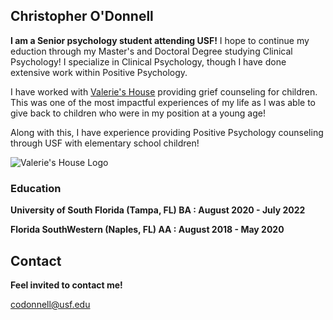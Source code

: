 ## Christopher O'Donnell

**I am a Senior psychology student attending USF!** I hope to continue my eduction through my Master's and Doctoral Degree studying Clinical Psychology! I specialize in Clinical Psychology, though I have done extensive work within Positive Psychology.

I have worked with [Valerie's House](https://valerieshouse.org) providing grief counseling for children. This was one of the most impactful experiences of my life as I was able to give back to children who were in my position at a young age! 

Along with this, I have experience providing Positive Psychology counseling through USF with elementary school children!

![Valerie's House Logo](https://cdn.discordapp.com/attachments/853040249839550475/971965250553401374/Valerieshouse.png)

### Education
**University of South Florida (Tampa, FL) BA : August 2020 - July 2022**
 
**Florida SouthWestern (Naples, FL) AA : August 2018 - May 2020**


## Contact
**Feel invited to contact me!**

codonnell@usf.edu
